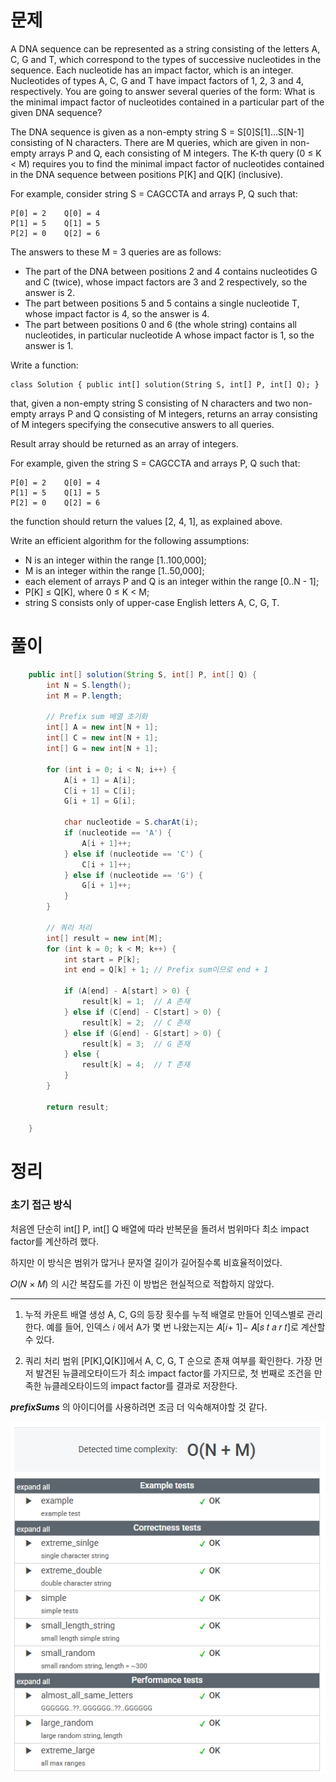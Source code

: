 # 문제

A DNA sequence can be represented as a string consisting of the letters A, C, G and T, which correspond to the types of successive nucleotides in the sequence. Each nucleotide has an impact factor, which is an integer. Nucleotides of types A, C, G and T have impact factors of 1, 2, 3 and 4, respectively. You are going to answer several queries of the form: What is the minimal impact factor of nucleotides contained in a particular part of the given DNA sequence?

The DNA sequence is given as a non-empty string S = S[0]S[1]...S[N-1] consisting of N characters. There are M queries, which are given in non-empty arrays P and Q, each consisting of M integers. The K-th query (0 ≤ K < M) requires you to find the minimal impact factor of nucleotides contained in the DNA sequence between positions P[K] and Q[K] (inclusive).

For example, consider string S = CAGCCTA and arrays P, Q such that:

    P[0] = 2    Q[0] = 4
    P[1] = 5    Q[1] = 5
    P[2] = 0    Q[2] = 6

The answers to these M = 3 queries are as follows:

* The part of the DNA between positions 2 and 4 contains nucleotides G and C (twice), whose impact factors are 3 and 2 respectively, so the answer is 2.
* The part between positions 5 and 5 contains a single nucleotide T, whose impact factor is 4, so the answer is 4.
* The part between positions 0 and 6 (the whole string) contains all nucleotides, in particular nucleotide A whose impact factor is 1, so the answer is 1.

Write a function:

    class Solution { public int[] solution(String S, int[] P, int[] Q); }

that, given a non-empty string S consisting of N characters and two non-empty arrays P and Q consisting of M integers, returns an array consisting of M integers specifying the consecutive answers to all queries.

Result array should be returned as an array of integers.

For example, given the string S = CAGCCTA and arrays P, Q such that:

    P[0] = 2    Q[0] = 4
    P[1] = 5    Q[1] = 5
    P[2] = 0    Q[2] = 6

the function should return the values [2, 4, 1], as explained above.

Write an efficient algorithm for the following assumptions:

* N is an integer within the range [1..100,000];
* M is an integer within the range [1..50,000];
* each element of arrays P and Q is an integer within the range [0..N - 1];
* P[K] ≤ Q[K], where 0 ≤ K < M;
* string S consists only of upper-case English letters A, C, G, T.

# 풀이

```java
    public int[] solution(String S, int[] P, int[] Q) {
        int N = S.length();
        int M = P.length;

        // Prefix sum 배열 초기화
        int[] A = new int[N + 1];
        int[] C = new int[N + 1];
        int[] G = new int[N + 1];

        for (int i = 0; i < N; i++) {
            A[i + 1] = A[i];
            C[i + 1] = C[i];
            G[i + 1] = G[i];

            char nucleotide = S.charAt(i);
            if (nucleotide == 'A') {
                A[i + 1]++;
            } else if (nucleotide == 'C') {
                C[i + 1]++;
            } else if (nucleotide == 'G') {
                G[i + 1]++;
            }
        }

        // 쿼리 처리
        int[] result = new int[M];
        for (int k = 0; k < M; k++) {
            int start = P[k];
            int end = Q[k] + 1; // Prefix sum이므로 end + 1
            
            if (A[end] - A[start] > 0) {
                result[k] = 1;  // A 존재
            } else if (C[end] - C[start] > 0) {
                result[k] = 2;  // C 존재
            } else if (G[end] - G[start] > 0) {
                result[k] = 3;  // G 존재
            } else {
                result[k] = 4;  // T 존재
            }
        }

        return result;

    }
```

# 정리

### 초기 접근 방식

처음엔 단순히 int[] P, int[] Q 배열에 따라 반복문을 돌려서 범위마다 최소 impact factor를 계산하려 했다. 

하지만 이 방식은 범위가 많거나 문자열 길이가 길어질수록 비효율적이었다.

𝑂(𝑁 × 𝑀) 의 시간 복잡도를 가진 이 방법은 현실적으로 적합하지 않았다.

---

1. 누적 카운트 배열 생성 
A, C, G의 등장 횟수를 누적 배열로 만들어 인덱스별로 관리한다.
예를 들어, 인덱스 𝑖 에서 A가 몇 번 나왔는지는 𝐴[𝑖+ 1]− 𝐴[𝑠 𝑡 𝑎 𝑟 𝑡]로 계산할 수 있다.


2. 쿼리 처리
범위 [P[K],Q[K]]에서 A, C, G, T 순으로 존재 여부를 확인한다. 가장 먼저 발견된 뉴클레오타이드가 최소 impact factor를 가지므로, 첫 번째로 조건을 만족한 뉴클레오타이드의 impact factor를 결과로 저장한다.

___prefixSums___ 의 아이디어를 사용하려면 조금 더 익숙해져야할 것 같다.


![img.png](../../../../images/img_GenomicRangeQuery.png)